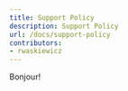 ```yaml
---
title: Support Policy
description: Support Policy
url: /docs/support-policy
contributors:
- rwaskiewicz
---
```


Bonjour!
